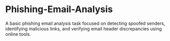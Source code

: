 # Phishing-Email-Analysis
A basic phishing email analysis task focused on detecting spoofed senders, identifying malicious links, and verifying email header discrepancies using online tools.
